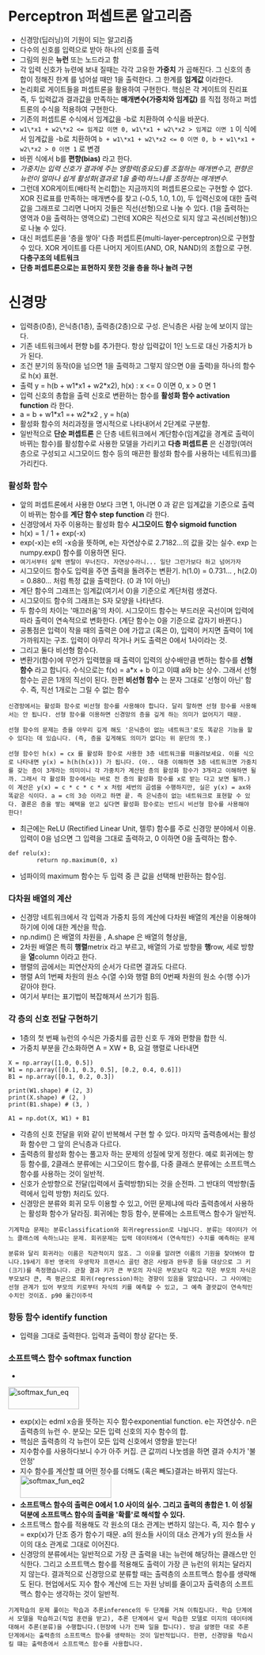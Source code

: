 <script type="text/javascript" src="http://cdn.mathjax.org/mathjax/latest/MathJax.js?config=TeX-AMS-MML_HTMLorMML"></script>

# Perceptron 퍼셉트론 알고리즘
- 신경망(딥러닝)의 기원이 되는 알고리즘
- 다수의 신호를 입력으로 받아 하나의 신호를 출력
- 그림의 원은 **뉴런** 또는 노드라고 함
- 각 입력 신호가 뉴련에 보내 질때는 각각 고유한 **가중치** 가 곱해진다. 그 신호의 총합이 정해진 한계 를 넘어설 때만 1을 출력한다. 그 한계를 **임계값** 이라한다.
- 논리회로 게이트들을 퍼셉트론을 활용하여 구현한다. 핵심은 각 게이트의 진리표 즉, 두 입력값과 결과값을 만족하는 **매개변수(가중치와 임계값)** 를 직접 정하고 퍼셉트론의 수식을 적용하여 구현한다.
- 기존의 퍼셉트론 수식에서 임계값을 -b로 치환하여 수식을 바꾼다.
- `w1\*x1 + w2\*x2 <= 임계값 이면 0, w1\*x1 + w2\*x2 > 임계값 이면 1` 이 식에서 임계값을 -b로 치환하여 `b + w1\*x1 + w2\*x2 <= 0 이면 0, b + w1\*x1 + w2\*x2 > 0 이면 1` 로 변경
- 바뀐 식에서 b를 **편향(bias)** 라고 한다.
- _가중치는 입력 신호가 결과에 주는 영향력(중요도)를 조절하는 매개변수고, 편향은 뉴런이 얼마나 쉽게 활성화(결과로 1을 출력)하느냐를 조정하는 매개변수._
- 그런데 XOR게이트(배타적 논리합)는 지금까지의 퍼셉트론으로는 구현할 수 없다. XOR 진료표를 만족하는 매개변수를 찾고 (-0.5, 1.0, 1.0), 두 입력신호에 대한 출력값을 그래프로 그리면 나머지 것들은 직선(선형)으로 나눌 수 있다. (1을 출력하는 영역과 0을 출력하는 영역으로) 그런데 XOR은 직선으로 되지 않고 곡선(비선형))으로 나눌 수 있다.
- 대신 퍼셉트론을 '층을 쌓아' 다층 퍼셉트론(multi-layer-perceptron)으로 구현할 수 있다. XOR 게이트를 다른 나머지 게이트(AND, OR, NAND)의 조합으로 구현. **다층구조의 네트워크**
- **단층 퍼셉트론으로는 표현하지 못한 것을 층을 하나 늘려 구현**

# 신경망
- 입력층(0층), 은닉층(1층), 출력층(2층)으로 구성. 은닉층은 사람 눈에 보이지 않는다.
- 기존 네트워크에서 편향 b를 추가한다. 항상 입력값이 1인 노드로 대신 가중치가 b가 된다.
- 조건 분기의 동작(0을 넘으면 1을 출력하고 그렇지 않으면 0을 출력)을 하나의 함수로 h(x) 표현.
- 출력 y = h(b + w1\*x1 + w2\*x2),  h(x) : x <= 0 이면 0, x > 0 면 1
- 입력 신호의 총합을 출력 신호로 변환하는 함수를 **활성화 함수 activation function** 라 한다.
- a = b + w1\*x1 =+ w2\*x2 , y = h(a)
- 활성화 함수의 처리과정을 명시적으로 나타내어서 2단계로 구분함.
- 일반적으로 **단순 퍼셉트론** 은 단층 네트워크에서 계단함수(임계값을 경계로 출력이 바뀌는 함수)를 활성함수로 사용한 모델을 가리키고 **다층 퍼셉트론** 은 신경망(여러 층으로 구성되고 시그모이드 함수 등의 매끈한 활성화 함수를 사용하는 네트워크)를 가리킨다.

### 활성화 함수
- 앞의 퍼셉트론에서 사용한 0보다 크면 1, 아니면 0 과 같은 임계값을 기준으로 출력이 바뀌는 함수를 **계단 함수 step function** 라 한다.
- 신경망에서 자주 이용하는 활성화 함수 **시그모이드 함수 sigmoid function**
- h(x) = 1 / 1 + exp(-x)
- exp(-x)는 e의 -x승을 뜻하며, e는 자연상수로 2.7182...의 값을 갖는 실수. exp 는 numpy.exp() 함수를 이용하면 된다.
- `여기서부터 살짝 맨탈이 무너진다. 자연상수라니... 일단 그런가보다 하고 넘어가자`
- 시그모이드 함수도 입력을 주면 출력을 돌려주는 변환기. h(1.0) = 0.731... , h(2.0) = 0.880... 처럼 특정 값을 출력한다. (0 과 1이 아닌)
- 계단 함수의 그래프는 임계값(여기서 0)을 기준으로 계단처럼 생겼다.
- 시그모이드 함수의 그래프는 S자 모양을 나타낸다.
- 두 함수의 차이는 '매끄러움'의 차이. 시그모이드 함수는 부드러운 곡선이며 입력에 따라 출력이 연속적으로 변화한다. (계단 함수는 0을 기준으로 갑자기 바뀐다.)
- 공통점은 입력이 작을 때의 출력은 0에 가깝고 (혹은 0), 입력이 커지면 출력이 1에 가까워지는 구조. 입력이 아무리 작거나 커도 출력은 0에서 1사이라는 것.
- 그리고 둘다 비선형 함수다.
- 변환기(함수)에 무언가 입력했을 때 출력이 입력의 상수배만큼 변하는 함수를 **선형 함수** 라고 합니다. 수식으로는 f(x) = a\*x + b 이고 이떄 a와 b는 상수. 그래서 선형 함수는 곧은 1개의 직선이 된다. 한편 **비선형 함수** 는 문자 그대로 '선형이 아닌' 함수. 즉, 직선 1개로는 그릴 수 없는 함수

```
신경망에서는 활성화 함수로 비선형 함수를 사용해야 합니다. 달리 말하면 선형 함수를 사용해서는 안 됩니다. 선형 함수를 이용하면 신경망의 층을 깊게 하는 의미가 없어지기 때문.

선형 함수의 문제는 층을 아무리 깊게 해도 '은닉층이 없는 네트워크'로도 똑같은 기능을 할 수 있다는 데 있습니다. (즉, 층을 깊게해도 의미가 없다는 위 문단의 뜻.)

선형 함수인 h(x) = cx 를 활성화 함수로 사용한 3층 네트워크를 떠올려보세요. 이를 식으로 나타내면 y(x) = h(h(h(x))) 가 됩니다. (아.. 대충 이해하면 3층 네트워크면 가중치를 갖는 층이 3개라는 의미이니 각 가중치가 계산된 층의 활성화 함수가 3개라고 이해하면 될까. 그래서 각 활성화 함수에서는 바로 전 층의 활성화 함수를 x로 받는 다고 보면 될까.) 이 계산은 y(x) = c * c * c * x 처럼 세번의 곱셈을 수행하지만, 실은 y(x) = ax와 똑같은 식이다. a = c의 3승 이라고 하면 끝. 즉 은닉층이 없는 네트워크로 표현할 수 있다. 결론은 층을 쌓는 혜택을 얻고 싶다면 활성화 함수로는 반드시 비선형 함수를 사용해야 한다!
```
- 최근에는 ReLU (Rectified Linear Unit, 렐루) 함수를 주로 신경망 분야에서 이용. 입력이 0을 넘으면 그 입력을 그대로 출력하고, 0 이하면 0을 출력하는 함수.

```
def relu(x):
        return np.maximum(0, x)
```

- 넘파이의 maximum 함수는 두 입력 중 큰 값을 선택해 반환하는 함수임.

### 다차원 배열의 계산
- 신경망 네트워크에서 각 입력과 가중치 등의 계산에 다차원 배열의 계산을 이용해야 하기에 이에 대한 계산을 학습.
- np.ndim() 은 배열의 차원을 , A.shape 은 배열의 형상을,
- 2차원 배열은 특히 **행렬**metrix 라고 부르고, 배열의 가로 방향을 **행**row, 세로 방향을 **열**column 이라고 한다.
- 행렬의 곱에서는 피연산자의 순서가 다르면 결과도 다르다.
- 행렬 A의 1번째 차원의 원소 수(열 수)와 행렬 B의 0번째 차원의 원소 수(행 수)가 같아야 한다.
- 여기서 부터는 표기법이 복잡해져서 쓰기가 힘듬.

### 각 층의 신호 전달 구현하기
- 1층의 첫 번째 뉴런의 수식은 가중치를 곱한 신호 두 개와 편향을 합한 식.
- 가중치 부분을 간소화하면 A = XW + B, 요걸 행렬로 나타내면

```
X = np.array([1.0, 0.5])
W1 = np.array([[0.1, 0.3, 0.5], [0.2, 0.4, 0.6]])
B1 = np.array([0.1, 0.2, 0.3])

print(W1.shape) # (2, 3)
print(X.shape) # (2, )
print(B1.shape) # (3, )

A1 = np.dot(X, W1) + B1
```

- 각층의 신호 전달을 위와 같이 반복해서 구현 할 수 있다. 마지막 출력층에서는 활성화 함수만 그 앞의 은닉층과 다르다.
- 출력층의 활성화 함수는 풀고자 하는 문제의 성질에 맞게 정한다. 예로 회귀에는 항등 함수를, 2클래스 분류에는 시그모이드 함수를, 다중 클래스 분류에는 소프트맥스 함수를 사용하는 것이 일반적.
- 신호가 순방향으로 전달(입력에서 출력방향)되는 것을 순전파. 그 반대의 역방향(출력에서 입력 방향) 처리도 있다.
- 신경망은 분류와 회귀 모두 이용할 수 있고, 어떤 문제냐에 따라 출력층에서 사용하는 활성화 함수가 달라짐. 회귀에는 항등 함수, 분류에는 소프트맥스 함수가 일반적.

```
기계학습 문제는 분류classification와 회귀regression로 나뉩니다. 분류는 데이터가 어느 클래스에 속하느냐는 문제. 회귀문제는 입력 데이터에서 (연속적인) 수치를 예측하는 문제
```

```
분류와 달리 회귀라는 이름은 직관적이지 않죠. 그 이유를 알려면 이름의 기원을 찾아봐야 합니다.19세기 후반 영국의 우생학자 프랜시스 골턴 경은 사람과 완두콩 등을 대상으로 그 키(크기)를 측정했습니다. 관찰 결과 키가 큰 부모의 자식은 부모보다 작고 작은 부모의 자식은 부모보다 큰, 즉 평균으로 회귀(regression)하는 경향이 있음을 알았습니다. 그 사이에는 선형 관계가 있어 부모의 키로부터 자식의 키를 예측할 수 있고, 그 예측 결괏값이 연속적인 수치인 것이죠. p90 옮긴이주석
```

### 항등 함수 identify function
- 입력을 그대로 출력한다. 입력과 출력이 항상 같다는 뜻.

### 소프트맥스 함수 softmax function

- 
<a data-flickr-embed="true"  href="https://www.flickr.com/photos/gamgoon/34857307623/" title="softmax_fun_eq"><img src="https://farm5.staticflickr.com/4112/34857307623_d955255f05_o.gif" width="143" height="45" alt="softmax_fun_eq"></a><script async src="//embedr.flickr.com/assets/client-code.js" charset="utf-8"></script>
- exp(x)는 edml x승을 뜻하는 지수 함수exponential function. e는 자연상수. n은 출력층의 뉴런 수. 분모는 모든 입력 신호의 지수 함수의 합.
- 핵심은 출력층의 각 뉴런이 모든 입력 신호에서 영향을 받는다!
- 지수함수를 사용하다보니 수가 아주 커집. 큰 값끼리 나눗셈을 하면 결과 수치가 '불안정'
- 지수 함수를 계산할 떄 어떤 정수를 더해도 (혹은 빼도)결과는 바뀌지 않는다.
<a data-flickr-embed="true"  href="https://www.flickr.com/photos/gamgoon/35501868572/in/dateposted-public/" title="softmax_fun_eq2"><img src="https://farm5.staticflickr.com/4259/35501868572_1eb5190536_o.gif" width="184" height="45" alt="softmax_fun_eq2"></a><script async src="//embedr.flickr.com/assets/client-code.js" charset="utf-8"></script>
- **소프트맥스 함수의 출력은 0에서 1.0 사이의 실수. 그리고 출력의 총합은 1. 이 성질 덕분에 소프트맥스 함수의 출력을 '확률'로 해석할 수 있다.**
- 소프트맥스 함수를 적용해도 각 원소의 대소 관계는 변하지 않는다. 즉, 지수 함수 y = exp(x)가 단조 증가 함수기 때문. a의 원소들 사이의 대소 관계가 y의 원소들 사이의 대소 관계로 그대로 이어진다. 
- 신경망의 분류에서는 일반적으로 가장 큰 출력을 내는 뉴런에 해당하는 클래스만 인식한다. 그리고 소프트맥스 함수를 적용해도 출력이 가장 큰 뉴런의 위치는 달라지지 않는다. 결과적으로 신경망으로 분류할 때는 출력층의 소프트맥스 함수를 생략해도 된다. 현업에서도 지수 함수 계산에 드는 자원 낭비를 줄이고자 출력층의 소프트맥스 함수는 생각하는 것이 일반적.

```
기계학습의 문제 풀이는 학습과 추론inference의 두 단계를 거쳐 이뤄집니다. 학습 단계에서 모델을 학습하고(직업 훈련을 받고), 추론 단계에서 앞서 학습한 모델로 미지의 데이터에 대해서 추론(분류)을 수행합니다.(현장에 나가 진짜 일을 합니다). 방금 설명한 대로 추론 단계에서는 출력층의 소프트맥스 함수를 생략하는 것이 일반적입니다. 한편, 신경망을 학습시킬 떄는 출력층에서 소프트맥스 함수를 사용합니다.
```
